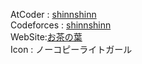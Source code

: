 <!---
ocha98/ocha98 is a ✨ special ✨ repository because its `README.md` (this file) appears on your GitHub profile.
You can click the Preview link to take a look at your changes.
--->

AtCoder : [shinnshinn](https://atcoder.jp/users/shinnshinn)  
Codeforces : [shinnshinn](https://codeforces.com/profile/shinnshinn)  
WebSite:[お茶の葉](https://www.ochappa.net/)  
Icon : ノーコピーライトガール
